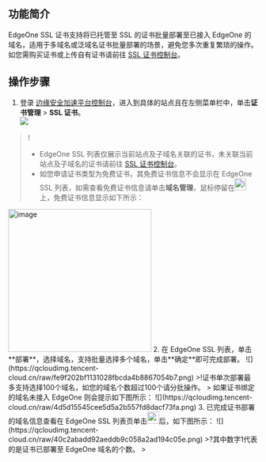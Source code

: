 ## 功能简介
EdgeOne SSL 证书支持将已托管至 SSL 的证书批量部署至已接入 EdgeOne 的域名，适用于多域名或泛域名证书批量部署的场景，避免您多次重复繁琐的操作。如您需购买证书或上传自有证书请前往 [ SSL 证书控制台](https://console.cloud.tencent.com/ssl)。 

## 操作步骤
1. 登录 [边缘安全加速平台控制台](https://console.cloud.tencent.com/edgeone)，进入到具体的站点且在左侧菜单栏中，单击**证书管理** > **SSL 证书**。  
![](https://qcloudimg.tencent-cloud.cn/raw/658e2eacbda25dcb74e6fed812ca4d31.png)
>!
>- EdgeOne SSL 列表仅展示当前站点及子域名关联的证书，未关联当前站点及子域名的证书请前往 [SSL 证书控制台](https://console.cloud.tencent.com/ssl)。
>- 如您申请证书类型为免费证书，其免费证书信息不会显示在 EdgeOne SSL 列表，如需查看免费证书信息请单击**域名管理**，鼠标停留在<img width="24" alt="image" src="https://user-images.githubusercontent.com/114125357/208018433-1af4bdcc-b97e-4552-95c4-f44b65ac6ca7.png">上，免费证书信息显示如下所示：  
<img width="289" alt="image" src="https://user-images.githubusercontent.com/114125357/208018574-fcf26c34-74f8-4f4a-a09e-153e1779e163.png">   
2. 在 EdgeOne SSL 列表，单击**部署**，选择域名，支持批量选择多个域名，单击**确定**即可完成部署。  
![](https://qcloudimg.tencent-cloud.cn/raw/fe9f202bf1131028fbcda4b8867054b7.png)
>!证书单次部署最多支持选择100个域名，如您的域名个数超过100个请分批操作。  
>
如果证书绑定的域名未接入 EdgeOne 则会提示如下图所示：   
![](https://qcloudimg.tencent-cloud.cn/raw/4d5d15545cee5d5a2b557fd8dacf73fa.png)
3. 已完成证书部署的域名信息查看在 EdgeOne SSL 列表页单击<img src="https://qcloudimg.tencent-cloud.cn/raw/44d307b79b31749005e6f442fd0b3b2b.png" width=24px>后，如下图所示：  
![](https://qcloudimg.tencent-cloud.cn/raw/40c2abadd92aeddb9c058a2ad194c05e.png)
>?其中数字1代表的是证书已部署至 EdgeOne 域名的个数。
>
